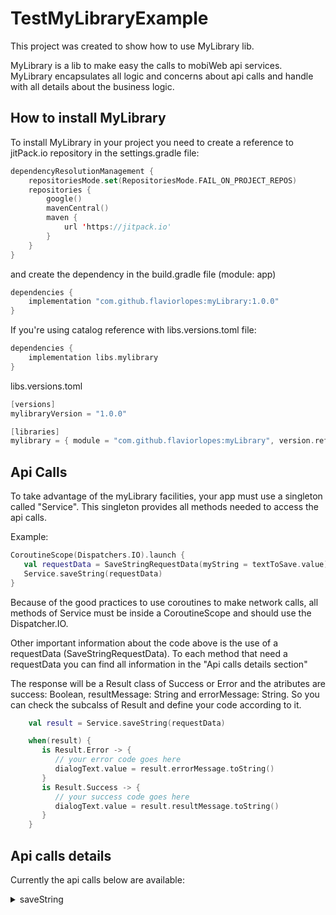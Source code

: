 # TestMyLibraryExample
 
This project was created to show how to use MyLibrary lib.

MyLibrary is a lib to make easy the calls to mobiWeb api services. MyLibrary encapsulates all logic and concerns about api calls and handle with all details about the business logic.

## How to install MyLibrary ##

To install MyLibrary in your project you need to create a reference to jitPack.io repository in the settings.gradle file:

``` kotlin
dependencyResolutionManagement {
    repositoriesMode.set(RepositoriesMode.FAIL_ON_PROJECT_REPOS)
    repositories {
        google()
        mavenCentral()
        maven {
            url 'https://jitpack.io'
        }
    }
}
```

and create the dependency in the build.gradle file (module: app)

``` kotlin
dependencies {
    implementation "com.github.flaviorlopes:myLibrary:1.0.0"
}
```

If you're using catalog reference with libs.versions.toml file:

``` kotlin
dependencies {
    implementation libs.mylibrary
}
```

libs.versions.toml
``` kotlin
[versions]
mylibraryVersion = "1.0.0"

[libraries]
mylibrary = { module = "com.github.flaviorlopes:myLibrary", version.ref = "mylibraryVersion" }
``` 

## Api Calls ##

To take advantage of the myLibrary facilities, your app must use a singleton called "Service". This singleton provides all methods needed to access the api calls.

Example:
``` Kotlin
CoroutineScope(Dispatchers.IO).launch {
   val requestData = SaveStringRequestData(myString = textToSave.value)
   Service.saveString(requestData)
}
```

Because of the good practices to use coroutines to make network calls, all methods of Service must be inside a CoroutineScope and should use the Dispatcher.IO.

Other important information about the code above is the use of a requestData (SaveStringRequestData). To each method that need a requestData you can find all information in the "Api calls details section"

The response will be a Result class of Success or Error and the atributes are success: Boolean, resultMessage: String and errorMessage: String. So you can check the subcalss of Result and define your code according to it.

``` kotlin
    val result = Service.saveString(requestData)

    when(result) {
       is Result.Error -> {
          // your error code goes here
          dialogText.value = result.errorMessage.toString()
       }
       is Result.Success -> {
          // your success code goes here
          dialogText.value = result.resultMessage.toString()
       }
    }
```

## Api calls details ##

Currently the api calls below are available:

<details>
 
 <summary>saveString</summary>

 Used to save a string in our database. As a POST http call, must be send the data that want to be saved in the body section.

 Example:
  ``` kotlin
      val requestData = SaveStringRequestData(myString = textToSave.value)
      Service.saveString(requestData)
  ```

 Request Data
 ``` kotlin
 data class SaveStringRequestData(
    val myString: String
)
 ```

</details>
